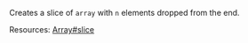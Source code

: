 Creates a slice of <code>array</code> with <code>n</code> elements dropped from the end.

Resources: [Array#slice](https://developer.mozilla.org/docs/Web/JavaScript/Reference/Global_Objects/Array/slice)
